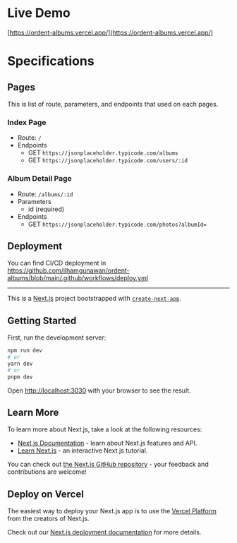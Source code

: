 # Live Demo
[https://ordent-albums.vercel.app/](https://ordent-albums.vercel.app/)

# Specifications

## Pages

This is list of route, parameters, and endpoints that used on each pages.

### Index Page
- Route: `/`
- Endpoints
  - GET `https://jsonplaceholder.typicode.com/albums`
  - GET `https://jsonplaceholder.typicode.com/users/:id`

### Album Detail Page
- Route: `/albums/:id`
- Parameters
  - id (required)
- Endpoints
  - GET `https://jsonplaceholder.typicode.com/photos?albumId=`

## Deployment
You can find CI/CD deployment in https://github.com/ilhamgunawan/ordent-albums/blob/main/.github/workflows/deploy.yml

***

This is a [Next.js](https://nextjs.org/) project bootstrapped with [`create-next-app`](https://github.com/vercel/next.js/tree/canary/packages/create-next-app).

## Getting Started

First, run the development server:

```bash
npm run dev
# or
yarn dev
# or
pnpm dev
```

Open [http://localhost:3030](http://localhost:3000) with your browser to see the result.

## Learn More

To learn more about Next.js, take a look at the following resources:

- [Next.js Documentation](https://nextjs.org/docs) - learn about Next.js features and API.
- [Learn Next.js](https://nextjs.org/learn) - an interactive Next.js tutorial.

You can check out [the Next.js GitHub repository](https://github.com/vercel/next.js/) - your feedback and contributions are welcome!

## Deploy on Vercel

The easiest way to deploy your Next.js app is to use the [Vercel Platform](https://vercel.com/new?utm_medium=default-template&filter=next.js&utm_source=create-next-app&utm_campaign=create-next-app-readme) from the creators of Next.js.

Check out our [Next.js deployment documentation](https://nextjs.org/docs/deployment) for more details.
